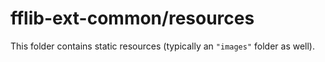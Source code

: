 # fflib-ext-common/resources

This folder contains static resources (typically an `"images"` folder as well).
